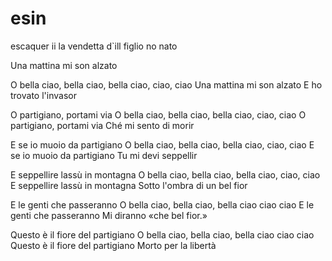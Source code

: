 # esin
escaquer ii la vendetta d`ill figlio no nato

Una mattina mi son alzato

O bella ciao, bella ciao, bella ciao, ciao, ciao
Una mattina mi son alzato
E ho trovato l'invasor

O partigiano, portami via
O bella ciao, bella ciao, bella ciao, ciao, ciao
O partigiano, portami via
Ché mi sento di morir

E se io muoio da partigiano
O bella ciao, bella ciao, bella ciao, ciao, ciao
E se io muoio da partigiano
Tu mi devi seppellir

E seppellire lassù in montagna
O bella ciao, bella ciao, bella ciao, ciao, ciao
E seppellire lassù in montagna
Sotto l'ombra di un bel fior

E le genti che passeranno
O bella ciao, bella ciao, bella ciao ciao ciao
E le genti che passeranno
Mi diranno «che bel fior.»

Questo è il fiore del partigiano
O bella ciao, bella ciao, bella ciao ciao ciao
Questo è il fiore del partigiano
Morto per la libertà
